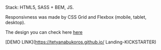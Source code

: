 Stack: HTML5, SASS + BEM, JS.

Responsivness was made by CSS Grid and Flexbox (mobile, tablet, desktop).

The design you can check here [here](https://www.figma.com/file/Ujp7bCFuvuJlkn8TSbQPSZ/Kickstarter_FE-students) 

[DEMO LINK](https://tetyanabukoros.github.io/
Landing-KICKSTARTER)
